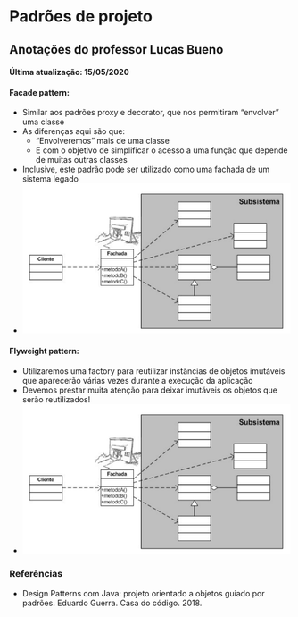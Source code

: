 # Padrões de projeto

## Anotações do professor Lucas Bueno

#### Última atualização: 15/05/2020

#### Facade pattern:
- Similar aos padrões proxy e decorator, que nos permitiram “envolver” uma classe
- As diferenças aqui são que:
    - “Envolveremos” mais de uma classe
    - E com o objetivo de simplificar o acesso a uma função que depende de muitas outras classes
- Inclusive, este padrão pode ser utilizado como uma fachada de um sistema legado
- ![image-20200711193508865](11-facade-flyweight.assets/image-20200711193508865.png)

#### Flyweight pattern:
- Utilizaremos uma factory para reutilizar instâncias de objetos imutáveis que aparecerão várias vezes durante a execução da aplicação
- Devemos prestar muita atenção para deixar imutáveis os objetos que serão reutilizados!
- ![image-20200711193508865](11-facade-flyweight.assets/image-20200711193508865.png)

### Referências

- Design Patterns com Java: projeto orientado a objetos guiado por padrões. Eduardo Guerra. Casa do código. 2018.